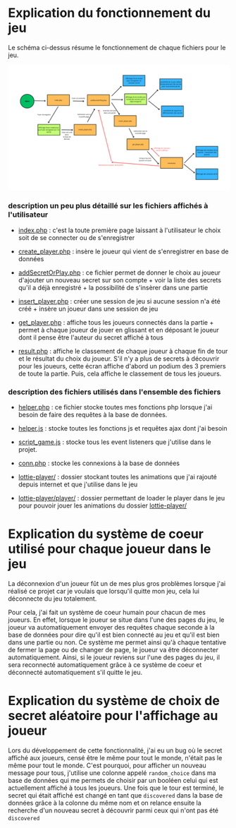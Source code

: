 # Explication du fonctionnement du jeu
Le schéma ci-dessus résume le fonctionnement de chaque fichiers pour le jeu.

![schéma qui résume le fonctionnement des fichiers](../images/schema_summary_front.png)



### description un peu plus détaillé sur les fichiers affichés à l'utilisateur

- [index.php](../php/index.php) : c'est la toute première page laissant à l'utilisateur le choix soit de se connecter ou de s'enregistrer

- [create_player.php](../php/create_player.php) : insère le joueur qui vient de s'enregistrer en base de données

- [addSecretOrPlay.php](../php/addSecretOrPlay.php) : ce fichier permet de donner le choix au joueur d'ajouter un nouveau secret sur son compte + voir la liste des secrets qu'il a déjà enregistré + la possibilité de s'insèrer dans une partie

- [insert_player.php](../php/insert_player.php) : créer une session de jeu si aucune session n'a été créé + insère un joueur dans une session de jeu

- [get_player.php](../php/get_player.php) : affiche tous les joueurs connectés dans la partie + permet à chaque joueur de jouer en glissant et en déposant le joueur dont il pense être l'auteur du secret affiché à tous

- [result.php](../php/result.php) : affiche le classement de chaque joueur à chaque fin de tour et le résultat du choix du joueur. S'il n'y a plus de secrets à découvrir pour les joueurs, cette écran affiche d'abord un podium des 3 premiers de toute la partie. Puis, cela affiche le classement de tous les joueurs.

### description des fichiers utilisés dans l'ensemble des fichiers 
- [helper.php](../php/helper.php) : ce fichier stocke toutes mes fonctions php lorsque j'ai besoin de faire des requêtes à la base de données.

- [helper.js](../js/helper.js) : stocke toutes les fonctions js et requêtes ajax dont j'ai besoin

- [script_game.js](../js/script_game.js) : stocke tous les event listeners que j'utilise dans le projet.

- [conn.php](../php/conn.php) : stocke les connexions à la base de données

- [lottie-player/](../lottie-player/) : dossier stockant toutes les animations que j'ai rajouté depuis internet et que j'utilise dans le jeu

- [lottie-player/player/](../lottie-player/player/) : dossier permettant de loader le player dans le jeu pour pouvoir jouer les animations du dossier [lottie-player/](../lottie-player/)

# Explication du système de coeur utilisé pour chaque joueur dans le jeu
La déconnexion d'un joueur fût un de mes plus gros problèmes lorsque j'ai réalisé ce projet car je voulais que lorsqu'il quitte mon jeu, cela lui déconnecte du jeu totalement.

Pour cela, j'ai fait un système de coeur humain pour chacun de mes joueurs. En effet, lorsque le joueur se situe dans l'une des pages du jeu, le joueur va automatiquement envoyer des requêtes chaque seconde à la base de données pour dire qu'il est bien connecté au jeu et qu'il est bien dans une partie ou non. Ce système me permet ainsi qu'à chaque tentative de fermer la page ou de changer de page, le joueur va être déconnecter automatiquement. Ainsi, si le joueur reviens sur l'une des pages du jeu, il sera reconnecté automatiquement grâce à ce système de coeur et déconnecté automatiquement s'il quitte le jeu.

# Explication du système de choix de secret aléatoire pour l'affichage au joueur
Lors du développement de cette fonctionnalité, j'ai eu un bug où le secret affiché aux joueurs, censé être le même pour tout le monde, n'était pas le même pour tout le monde. C'est pourquoi, pour afficher un nouveau message pour tous, j'utilise une colonne appelé `random_choice` dans ma base de données qui me permets de choisir par un booléen celui qui est actuellement affiché à tous les joueurs. Une fois que le tour est terminé, le secret qui était affiché est changé en tant que `discovered` dans la base de données grâce à la colonne du même nom et on relance ensuite la recherche d'un nouveau secret à découvrir parmi ceux qui n'ont pas été `discovered`